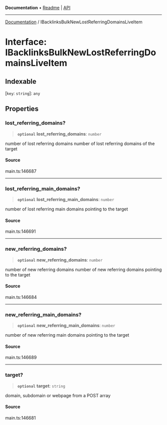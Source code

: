 **Documentation** • [Readme](../README.md) \| [API](../globals.md)

***

[Documentation](../README.md) / IBacklinksBulkNewLostReferringDomainsLiveItem

# Interface: IBacklinksBulkNewLostReferringDomainsLiveItem

## Indexable

 \[`key`: `string`\]: `any`

## Properties

### lost\_referring\_domains?

> **`optional`** **lost\_referring\_domains**: `number`

number of lost referring domains
number of lost referring domains of the target

#### Source

main.ts:146687

***

### lost\_referring\_main\_domains?

> **`optional`** **lost\_referring\_main\_domains**: `number`

number of lost referring main domains pointing to the target

#### Source

main.ts:146691

***

### new\_referring\_domains?

> **`optional`** **new\_referring\_domains**: `number`

number of new referring domains
number of new referring domains pointing to the target

#### Source

main.ts:146684

***

### new\_referring\_main\_domains?

> **`optional`** **new\_referring\_main\_domains**: `number`

number of new referring main domains pointing to the target

#### Source

main.ts:146689

***

### target?

> **`optional`** **target**: `string`

domain, subdomain or webpage from a POST array

#### Source

main.ts:146681

